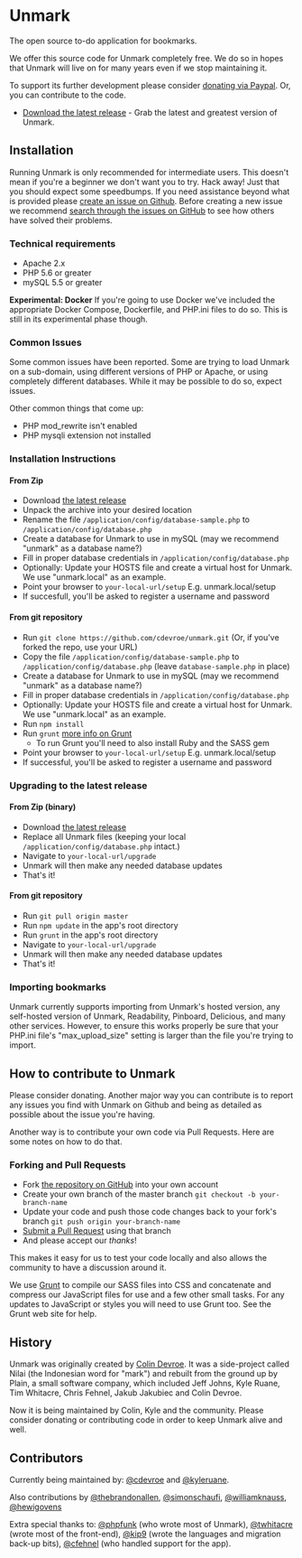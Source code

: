 Unmark
============

The open source to-do application for bookmarks.

We offer this source code for Unmark completely free. We do so in hopes that Unmark will live on for many years even if we stop maintaining it.

To support its further development please consider [donating via Paypal](https://www.paypal.com/cgi-bin/webscr?cmd=_s-xclick&hosted_button_id=XSYNN4MGM826N). Or, you can contribute to the code.

- [Download the latest release](https://github.com/cdevroe/unmark/releases) - Grab the latest and greatest version of Unmark.


## Installation

Running Unmark is only recommended for intermediate users. This doesn't mean if you're a beginner we don't want you to try. Hack away! Just that you should expect some speedbumps. If you need assistance beyond what is provided please [create an issue on Github](https://github.com/cdevroe/unmark/issues). Before creating a new issue we recommend [search through the issues on GitHub](https://github.com/cdevroe/unmark/issues) to see how others have solved their problems.

### Technical requirements

- Apache 2.x
- PHP 5.6 or greater
- mySQL 5.5 or greater

**Experimental: Docker**
If you're going to use Docker we've included the appropriate Docker Compose, Dockerfile, and PHP.ini files to do so. This is still in its experimental phase though.

### Common Issues

Some common issues have been reported. Some are trying to load Unmark on a sub-domain, using different versions of PHP or Apache, or using completely different databases. While it may be possible to do so, expect issues.

Other common things that come up:
- PHP mod_rewrite isn't enabled
- PHP mysqli extension not installed

### Installation Instructions

#### From Zip
- Download [the latest release](https://github.com/cdevroe/unmark/releases)
- Unpack the archive into your desired location
- Rename the file `/application/config/database-sample.php` to `/application/config/database.php`
- Create a database for Unmark to use in mySQL (may we recommend "unmark" as a database name?)
- Fill in proper database credentials in `/application/config/database.php`
- Optionally: Update your HOSTS file and create a virtual host for Unmark. We use "unmark.local" as an example.
- Point your browser to `your-local-url/setup` E.g. unmark.local/setup
- If succesfull, you'll be asked to register a username and password

#### From git repository
- Run `git clone https://github.com/cdevroe/unmark.git` (Or, if you've forked the repo, use your URL)
- Copy the file `/application/config/database-sample.php` to `/application/config/database.php` (leave `database-sample.php` in place)
- Create a database for Unmark to use in mySQL (may we recommend "unmark" as a database name?)
- Fill in proper database credentials in `/application/config/database.php`
- Optionally: Update your HOSTS file and create a virtual host for Unmark. We use "unmark.local" as an example.
- Run `npm install`
- Run `grunt` [more info on Grunt](http://gruntjs.com/)
    - To run Grunt you'll need to also install Ruby and the SASS gem
- Point your browser to `your-local-url/setup` E.g. unmark.local/setup
- If successful, you'll be asked to register a username and password

### Upgrading to the latest release

#### From Zip (binary)
- Download [the latest release](https://github.com/cdevroe/unmark/releases)
- Replace all Unmark files (keeping your local `/application/config/database.php` intact.)
- Navigate to `your-local-url/upgrade`
- Unmark will then make any needed database updates
- That's it!

#### From git repository
- Run `git pull origin master`
- Run `npm update` in the app's root directory
- Run `grunt` in the app's root directory
- Navigate to `your-local-url/upgrade`
- Unmark will then make any needed database updates
- That's it!

### Importing bookmarks

Unmark currently supports importing from Unmark's hosted version, any self-hosted version of Unmark, Readability, Pinboard, Delicious, and many other services. However, to ensure this works properly be sure that your PHP.ini file's "max_upload_size" setting is larger than the file you're trying to import.

## How to contribute to Unmark

Please consider donating. Another major way you can contribute is to report any issues you find with Unmark on Github and being as detailed as possible about the issue you're having.

Another way is to contribute your own code via Pull Requests. Here are some notes on how to do that.

### Forking and Pull Requests

- Fork [the repository on GitHub](https://github.com/cdevroe/unmark/) into your own account
- Create your own branch of the master branch `git checkout -b your-branch-name`
- Update your code and push those code changes back to your fork's branch `git push origin your-branch-name`
- [Submit a Pull Request](https://github.com/cdevroe/unmark/pulls) using that branch
- And please accept our _thanks_!

This makes it easy for us to test your code locally and also allows the community to have a discussion around it.

We use [Grunt](http://gruntjs.com/) to compile our SASS files into CSS and concatenate and compress our JavaScript files for use and a few other small tasks. For any updates to JavaScript or styles you will need to use Grunt too. See the Grunt web site for help.

## History

Unmark was originally created by [Colin Devroe](http://cdevroe.com/). It was a side-project called Nilai (the Indonesian word for "mark") and rebuilt from the ground up by Plain, a small software company, which included Jeff Johns, Kyle Ruane, Tim Whitacre, Chris Fehnel, Jakub Jakubiec and Colin Devroe.

Now it is being maintained by Colin, Kyle and the community. Please consider donating or contributing code in order to keep Unmark alive and well.

## Contributors

Currently being maintained by: [@cdevroe](https://github.com/cdevroe) and [@kyleruane](https://github.com/kyleruane).

Also contributions by [@thebrandonallen](https://github.com/thebrandonallen), [@simonschaufi](https://github.com/simonschaufi), [@williamknauss](https://github.com/williamknauss), [@hewigovens](https://github.com/hewigovens)

Extra special thanks to: [@phpfunk](https://github.com/phpfunk) (who wrote most of Unmark), [@twhitacre](https://github.com/twhitacre) (wrote most of the front-end), [@kip9](https://github.com/kip9) (wrote the languages and migration back-up bits), [@cfehnel](https://github.com/cfehnel) (who handled support for the app).
